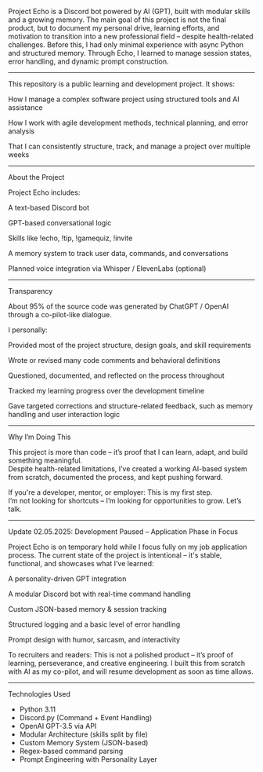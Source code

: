 Project Echo is a Discord bot powered by AI (GPT), built with modular skills and a growing memory.
The main goal of this project is not the final product, but to document my personal drive, learning efforts, and motivation to transition into a new professional field – despite health-related challenges.
Before this, I had only minimal experience with async Python and structured memory. Through Echo, I learned to manage session states, error handling, and dynamic prompt construction.
__________________________________________________________________________________________________________________
This repository is a public learning and development project. It shows:

How I manage a complex software project using structured tools and AI assistance

How I work with agile development methods, technical planning, and error analysis

That I can consistently structure, track, and manage a project over multiple weeks
__________________________________________________________________________________________________________________
About the Project

Project Echo includes:

A text-based Discord bot

GPT-based conversational logic

Skills like !echo, !tip, !gamequiz, !invite

A memory system to track user data, commands, and conversations

Planned voice integration via Whisper / ElevenLabs (optional)
__________________________________________________________________________________________________________________
Transparency

About 95% of the source code was generated by ChatGPT / OpenAI through a co-pilot-like dialogue.

I personally:

Provided most of the project structure, design goals, and skill requirements

Wrote or revised many code comments and behavioral definitions

Questioned, documented, and reflected on the process throughout

Tracked my learning progress over the development timeline

Gave targeted corrections and structure-related feedback, such as memory handling and user interaction logic
__________________________________________________________________________________________________________________
Why I’m Doing This

This project is more than code – it’s proof that I can learn, adapt, and build something meaningful.  
Despite health-related limitations, I’ve created a working AI-based system from scratch, documented the process, and kept pushing forward.

If you're a developer, mentor, or employer: This is my first step.  
I’m not looking for shortcuts – I’m looking for opportunities to grow. Let’s talk.
__________________________________________________________________________________________________________________
Update 02.05.2025: Development Paused – Application Phase in Focus

Project Echo is on temporary hold while I focus fully on my job application process.
The current state of the project is intentional – it's stable, functional, and showcases what I’ve learned:

A personality-driven GPT integration

A modular Discord bot with real-time command handling

Custom JSON-based memory & session tracking

Structured logging and a basic level of error handling

Prompt design with humor, sarcasm, and interactivity

To recruiters and readers:
This is not a polished product – it’s proof of learning, perseverance, and creative engineering.
I built this from scratch with AI as my co-pilot, and will resume development as soon as time allows.
__________________________________________________________________________________________________________________
Technologies Used

- Python 3.11
- Discord.py (Command + Event Handling)
- OpenAI GPT-3.5 via API
- Modular Architecture (skills split by file)
- Custom Memory System (JSON-based)
- Regex-based command parsing
- Prompt Engineering with Personality Layer